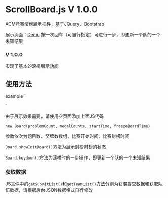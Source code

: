 # ScrollBoard.js V 1.0.0
ACM竞赛滚榜展示插件，基于JQuery、Bootstrap

展示页面：[Demo](https://qinshaoxuan.github.io/ScrollBoard/)
按一次回车（可自行指定）可进行一步，即更新一个队的一个未知结果

### V 1.0.0
实现了基本的滚榜展示功能

## 使用方法
example
`
<script type="text/javascript">
	var board = new Board(
		8, 
		new Array(4, 4, 4), 
		StringToDate("2012-10-13 19:00:00"), 
		StringToDate("2012-10-16 01:00:00")
	);
	board.showInitBoard();
	$('html').keydown(function(e) {
	    if (e.keyCode == 13) {
	            board.keydown();
	    }
	});
</script>
`

由于展示效果需要，请使用空页面添加上面JS代码

`new Board(problemCount, medalCounts, startTime, freezeBoardTime)`

参数依次为题目数、奖牌数数组、比赛开始时间、比赛封榜时间

`Board.showInitBoard()`方法为展示封榜时榜的状态

`Board.keydown()`方法为滚榜时的一步操作，即更新一个队的一个未知结果

### 获取数据
JS文件中的`getSubmitList()`和`getTeamList()`方法分别为获取提交数据和获取队伍数据，请根据后台JSON数据格式自行修改